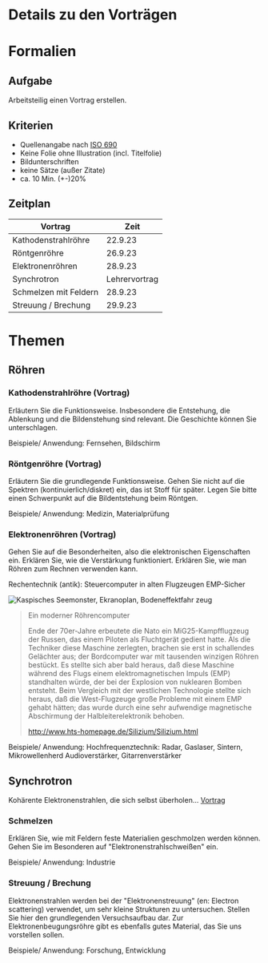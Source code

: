 Details zu den Vorträgen
=================================

# Formalien

## Aufgabe

Arbeitsteilig einen Vortrag erstellen.

## Kriterien

* Quellenangabe nach [ISO 690](https://www.uni-saarland.de/fileadmin/upload/lehrstuhl/solte-gresser/Dokumente/Allgemein/Zitieren_nach_DIN_ISO_690.pdf)
* Keine Folie ohne Illustration (incl. Titelfolie)
* Bildunterschriften
* keine Sätze (außer Zitate)
* ca. 10 Min. (+-)20%

## Zeitplan

| Vortrag               | Zeit          |
|-----------------------|---------------|
| Kathodenstrahlröhre   | 22.9.23       |
| Röntgenröhre          | 26.9.23       |
| Elektronenröhren      | 28.9.23       |
| Synchrotron           | Lehrervortrag |
| Schmelzen mit Feldern | 28.9.23       |
| Streuung / Brechung   | 29.9.23       |


# Themen

## Röhren

### Kathodenstrahlröhre (Vortrag)

Erläutern Sie die Funktionsweise. Insbesondere die Entstehung, die Ablenkung und die Bildenstehung sind relevant. Die Geschichte können Sie unterschlagen.

Beispiele/ Anwendung: Fernsehen, Bildschirm

### Röntgenröhre (Vortrag)

Erläutern Sie die grundlegende Funktionsweise. Gehen Sie nicht auf die Spektren (kontinuierlich/diskret) ein, das ist Stoff für später. Legen Sie bitte einen Schwerpunkt auf die Bildentstehung beim Röntgen.

Beispiele/ Anwendung: Medizin, Materialprüfung

### Elektronenröhren (Vortrag)

Gehen Sie auf die Besonderheiten, also die elektronischen Eigenschaften ein. Erklären Sie, wie die Verstärkung funktioniert. Erklären Sie, wie man Röhren zum Rechnen verwenden kann.

Rechentechnik (antik): Steuercomputer in alten Flugzeugen EMP-Sicher

![Kaspisches Seemonster, Ekranoplan, Bodeneffektfahr    zeug](https://upload.wikimedia.org/wikipedia/commons/c/ce/%D0%AD%D0%BA%D1%80%D0%B0%D0%BD%D0%BE%D0%BF%D0%BB%D0%B0%D0%BD_%D0%9A%D0%9C.jpg)

> Ein moderner Röhrencomputer
> 
> Ende der 70er-Jahre erbeutete die Nato ein MiG25-Kampfflugzeug der Russen, das einem Piloten als Fluchtgerät gedient hatte. Als die Techniker diese Maschine zerlegten, brachen sie erst in schallendes Gelächter aus; der Bordcomputer war mit tausenden winzigen Röhren bestückt. Es stellte sich aber bald heraus, daß diese Maschine während des Flugs einem elektromagnetischen Impuls (EMP) standhalten würde, der bei der Explosion von nuklearen Bomben entsteht. Beim Vergleich mit der westlichen Technologie stellte sich heraus, daß die West-Flugzeuge große Probleme mit einem EMP gehabt hätten; das wurde durch eine sehr aufwendige magnetische Abschirmung der Halbleiterelektronik behoben.
>
> http://www.hts-homepage.de/Silizium/Silizium.html

Beispiele/ Anwendung: Hochfrequenztechnik: Radar, Gaslaser, Sintern, Mikrowellenherd
Audioverstärker, Gitarrenverstärker

## Synchrotron

Kohärente Elektronenstrahlen, die sich selbst überholen...
[Vortrag](synchrotron.slides.md)

### Schmelzen

Erklären Sie, wie mit Feldern feste Materialien geschmolzen werden können. Gehen Sie im Besonderen auf "Elektronenstrahlschweißen" ein.

Beispiele/ Anwendung: Industrie

### Streuung / Brechung

Elektronenstrahlen werden bei der "Elektronenstreuung" (en: Electron scattering) verwendet, um sehr kleine Strukturen zu untersuchen. Stellen Sie hier den grundlegenden Versuchsaufbau dar. Zur Elektronenbeugungsröhre gibt es ebenfalls gutes Material, das Sie uns vorstellen sollen.

Beispiele/ Anwendung: Forschung, Entwicklung
